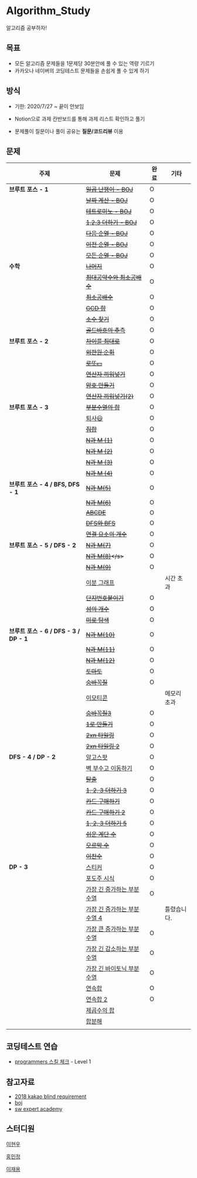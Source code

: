 # Algorithm_Study
알고리즘 공부하자!

## 목표
- 모든 알고리즘 문제들을 1문제당 30분안에 풀 수 있는 역량 기르기
- 카카오나 네이버의 코딩테스트 문제들을 손쉽게 풀 수 있게 하기 

## 방식

- 기한: 2020/7/27 ~ 끝이 안보임

- Notion으로 과제 칸반보드를 통해 과제 리스트 확인하고 풀기

- 문제풀이 질문이나 풀이 공유는 **질문/코드리뷰** 이용



## 문제

| 주제                                   | 문제                                                         | 완료 | 기타        |
| -------------------------------------- | ------------------------------------------------------------ | ---- | ----------- |
| **브루트 포스 - 1**                    | <s>[일곱 난쟁이 - BOJ](https://www.acmicpc.net/problem/2309)</s> | O    |             |
|                                        | <s>[날짜 계산 - BOJ](https://www.acmicpc.net/problem/1476)</s> | O    |             |
|                                        | <s>[테트로미노 - BOJ](https://www.acmicpc.net/problem/14500)</s> | O    |             |
|                                        | <s>[1,2,3 더하기 - BOJ](https://www.acmicpc.net/problem/9095)</s> | O    |             |
|                                        | <s>[다음 순열 - BOJ](https://www.acmicpc.net/problem/10972)</s> | O    |             |
|                                        | <s>[이전 순열 - BOJ](https://www.acmicpc.net/problem/10973)</s> | O    |             |
|                                        | <s>[모든 순열 - BOJ](https://www.acmicpc.net/problem/10974)</s> | O    |             |
| **수학**                               | <s>[나머지](https://www.acmicpc.net/problem/10430)</s>       | O    |             |
|                                        | <s>[최대공약수와 최소공배수](https://www.acmicpc.net/problem/2609)</s> | O    |             |
|                                        | <s>[최소공배수](https://www.acmicpc.net/problem/1934)</s>    | O    |             |
|                                        | <s>[GCD 합](https://www.acmicpc.net/problem/9613)</s>        | O    |             |
|                                        | <s>[소수 찾기](https://www.acmicpc.net/problem/1978)</s>     | O    |             |
|                                        | <s>[골드바흐의 추측](https://www.acmicpc.net/problem/6588)</s> | O    |             |
| **브루트 포스 - 2**                    | <s>[차이를 최대로](https://www.acmicpc.net/problem/10819)</s> | O    |             |
|                                        | <s>[외판원 순회](https://www.acmicpc.net/problem/10971)</s>  | O    |             |
|                                        | <s>[로또💵](https://www.acmicpc.net/problem/6603)</s>         | O    |             |
|                                        | <s>[연산자 끼워넣기](https://www.acmicpc.net/problem/14888)</s> | O    |             |
|                                        | <s>[암호 만들기](https://www.acmicpc.net/problem/1759)</s>   | O    |             |
|                                        | <s>[연산자 끼워넣기(2)](https://www.acmicpc.net/problem/15658)</s> | O    |             |
| **브루트 포스 - 3**                    | <s>[부분수열의 합](https://www.acmicpc.net/problem/1182)</s> | O    |             |
|                                        | [퇴사😃](https://www.acmicpc.net/problem/14501)               | O    |             |
|                                        | <s>[집합](https://www.acmicpc.net/problem/11723)</s>         | O    |             |
|                                        | <s>[N과 M (1)](https://www.acmicpc.net/problem/15649)</s>    | O    |             |
|                                        | <s>[N과 M (2)](https://www.acmicpc.net/problem/15650)</s>    | O    |             |
|                                        | <s>[N과 M (3)](https://www.acmicpc.net/problem/15651)</s>    | O    |             |
|                                        | <s>[N과 M (4)](https://www.acmicpc.net/problem/15652)</s>    | O    |             |
| **브루트 포스 - 4 / BFS, DFS - 1**     | <s>[N과 M(5)](https://www.acmicpc.net/problem/15654)</s>     | O    |             |
|                                        | <s>[N과 M(6)](https://www.acmicpc.net/problem/15655)</s>     | O    |             |
|                                        | <s>[ABCDE](https://www.acmicpc.net/problem/13023)</s>        | O    |             |
|                                        | <s>[DFS와 BFS](https://www.acmicpc.net/problem/1260)</s>     | O    |             |
|                                        | <s>[연결 요소의 개수](https://www.acmicpc.net/problem/11724)</s> | O    |             |
| **브루트 포스 - 5 / DFS - 2**          | <s>[N과 M(7)](https://www.acmicpc.net/problem/15656)</s>     | O    |             |
|                                        | <s>[N과 M(8)]([https://www.acmicpc.net/problem/1565](https://www.acmicpc.net/problem/15655)7)</s> | O    |             |
|                                        | <s>[N과 M(9)](https://www.acmicpc.net/problem/15663)</s>     | O    |             |
|                                        | [이분 그래프](https://www.acmicpc.net/problem/1707)          |      | 시간 초과   |
|                                        | <s>[단지번호붙이기](https://www.acmicpc.net/problem/2667)</s> | O    |             |
|                                        | <s>[섬의 개수](https://www.acmicpc.net/problem/4963)</s>     | O    |             |
|                                        | <s>[미로 탐색](https://www.acmicpc.net/problem/2178)</s>     | O    |             |
| **브루트 포스 - 6 / DFS - 3 / DP - 1** | <s>[N과 M(10)](https://www.acmicpc.net/problem/15664)</s>    | O    |             |
|                                        | <s>[N과 M(11)](https://www.acmicpc.net/problem/15665)</s>    | O    |             |
|                                        | <s>[N과 M(12)](https://www.acmicpc.net/problem/15666)</s>    | O    |             |
|                                        | <s>[토마토](https://www.acmicpc.net/problem/7576)</s>        | O    |             |
|                                        | <s>[숨바꼭질](https://www.acmicpc.net/problem/1697)</s>      | O    |             |
|                                        | [이모티콘](https://www.acmicpc.net/problem/14226)            |      | 메모리 초과 |
|                                        | <s>[숨바꼭질3](https://www.acmicpc.net/problem/13549)</s>    | O    |             |
|                                        | <s>[1로 만들기](https://www.acmicpc.net/problem/1463)</s>    | O    |             |
|                                        | <s>[2xn 타일링](https://www.acmicpc.net/problem/11726)</s>   | O    |             |
|                                        | <s>[2xn 타일링 2](https://www.acmicpc.net/problem/11727)</s> | O    |             |
| **DFS - 4 / DP - 2**                   | [알고스팟](https://www.acmicpc.net/problem/1261)             | O    |             |
|                                        | [벽 부수고 이동하기](https://www.acmicpc.net/problem/2206)   | O    |             |
|                                        | <s>[탈출](https://www.acmicpc.net/problem/3055)</s>          | O    |             |
|                                        | <s>[1, 2, 3 더하기 3](https://www.acmicpc.net/problem/15988)</s> | O    |             |
|                                        | <s>[카드 구매하기](https://www.acmicpc.net/problem/11052)</s> | O    |             |
|                                        | <s>[카드 구매하기 2](https://www.acmicpc.net/problem/16194)</s> | O    |             |
|                                        | <s>[1, 2, 3 더하기 5](https://www.acmicpc.net/problem/15990)</s> | O    |             |
|                                        | <s>[쉬운 계단 수](https://www.acmicpc.net/problem/10844)</s> | O    |             |
|                                        | <s>[오르막 수](https://www.acmicpc.net/problem/11057)</s>    | O    |             |
|                                        | <s>[이찬수](https://www.acmicpc.net/problem/2193)</s>        | O    |             |
| **DP - 3**                             | [스티커](https://www.acmicpc.net/problem/9465)               | O    |             |
|                                        | [포도주 시식](https://www.acmicpc.net/problem/2156)          | O    |             |
|                                        | [가장 긴 증가하는 부분 수열](https://www.acmicpc.net/problem/11053) | O    |             |
|                                        | [가장 긴 증가하는 부분 수열 4](https://www.acmicpc.net/problem/14002) |      | 틀렸습니다. |
|                                        | [가장 큰 증가하는 부분 수열](https://www.acmicpc.net/problem/11055) | O    |             |
|                                        | [가장 긴 감소하는 부분 수열](https://www.acmicpc.net/problem/11722) | O    |             |
|                                        | [가장 긴 바이토닉 부분 수열](https://www.acmicpc.net/problem/11054) | O    |             |
|                                        | [연속합](https://www.acmicpc.net/problem/1912)               | O    |             |
|                                        | [연속합 2](https://www.acmicpc.net/problem/13398)            | O    |             |
|                                        | [제곱수의 합](https://www.acmicpc.net/problem/1699)          |      |             |
|                                        | [합분해](https://www.acmicpc.net/problem/2225)               |      |             |
|                                        |                                                              |      |             |



## 코딩테스트 연습

- [programmers 스킬 체크](https://programmers.co.kr/skill_checks) - Level 1

  

## 참고자료

- [2018 kakao blind requirement](https://programmers.co.kr/learn/challenges)
- [boj](https://www.acmicpc.net/)
- [sw expert academy]()



## 스터디원

[이현우](https://github.com/l2hyunwoo)

[홍민정](https://github.com/meanjung)

[이재용]()

